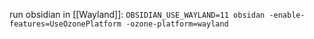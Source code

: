 run obsidian in [[Wayland]]: `OBSIDIAN_USE_WAYLAND=11 obsidan -enable-features=UseOzonePlatform -ozone-platform=wayland`